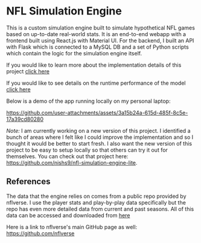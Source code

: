 # NFL Simulation Engine
This is a custom simulation engine built to simulate hypothetical NFL games based on up-to-date real-world stats. It is an end-to-end webapp with a frontend
built using React.js with Material UI. For the backend, I built an API with Flask which is connected to a MySQL DB and a set of Python scripts
which contain the logic for the simulation engine itself.

If you would like to learn more about the implementation details of this project [click here](implementation-details.md)

If you would like to see details on the runtime performance of the model [click here](perf-test.md)

Below is a demo of the app running locally on my personal laptop:

https://github.com/user-attachments/assets/3a15b24a-615d-485f-8c5e-17a39cd80280

_Note:_ I am currently working on a new version of this project. I identified a bunch of areas where I felt like I could improve the implementation and so I thought it would be better to start fresh. I also want the new version of this project to be easy to setup locally so that others can try it out for themselves. You can check out that project here: https://github.com/nishs9/nfl-simulation-engine-lite.

## References
The data that the engine relies on comes from a public repo provided by nflverse. I use the player stats and play-by-play data specifically
but the repo has even more detailed data from current and past seasons. All of this data can be accessed and downloaded from [here](https://github.com/nflverse/nflverse-data/releases)

Here is a link to nflverse's main GitHub page as well: https://github.com/nflverse
